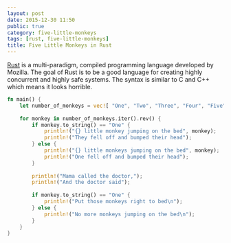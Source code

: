 ```yaml
---
layout: post
date: 2015-12-30 11:50
public: true
category: five-little-monkeys
tags: [rust, five-little-monkeys]
title: Five Little Monkeys in Rust
---
```


[Rust](https://en.m.wikipedia.org/wiki/Rust_(programming_language)) is a multi-paradigm, compiled programming language developed by Mozilla. The goal of Rust is to be a good language for creating highly concurrent and highly safe systems. The syntax is similar to C and C++ which means it looks horrible. 

```rust
fn main() {
	let number_of_monkeys = vec![ "One", "Two", "Three", "Four", "Five" ];
	
	for monkey in number_of_monkeys.iter().rev() {
		if monkey.to_string() == "One" {
			println!("{} little monkey jumping on the bed", monkey);
			println!("They fell off and bumped their head");
		} else {
			println!("{} little monkeys jumping on the bed", monkey);
			println!("One fell off and bumped their head");
		}
		
		println!("Mama called the doctor,");
		println!("And the doctor said");
		
		if monkey.to_string() == "One" {
			println!("Put those monkeys right to bed\n");
		} else {
			println!("No more monkeys jumping on the bed\n");
		}
	}
}
```
